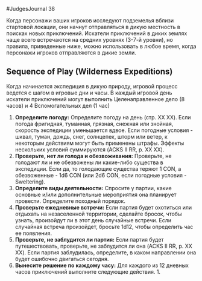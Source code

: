 #JudgesJournal 38

Когда персонажи ваших игроков исследуют подземелья вблизи стартовой локации, они начнут отправляться в дикую местность в поисках новых приключений. Искатели приключений в диких землях чаще всего встречаются на средних уровнях (3-7-й уровни), но правила, приведенные ниже, можно использовать в любое время, когда персонажи игроков отправляются в дикие земли.

## Sequence of Play (Wilderness Expeditions)

Когда начинается экспедиция в дикую природу, игровой процесс ведется с шагом в игровые дни и часы. В каждый игровой день искатели приключений могут выполнить Целенаправленное дело (8 часов)  и 4 Вспомогательных дел (1 час)
1. **Определите погоду:** Определите погоду на день (стр. XX XX). Если погода фригидная, туманная, грязная, снежная или знойная, скорость экспедиции уменьшается вдвое. Если погодные условия - шквал, туман, дождь, снег, солнцепек, шторм или ветер, к некоторым действиям могут быть применены штрафы. Эффекты нескольких условий суммируются (ACKS II RR, p. XX XX).
2. **Проверьте, нет ли голода и обезвоживания:** Проверьте, не голодают ли и не обезвожены ли какие-либо существа в экспедиции. Если да, то голодающие существа теряют 1 CON, а обезвоженные - 1d6 CON (или 2d6 CON, если погодные условия - Sweltering).
3. **Определите виды деятельности:** Спросите у партии, какие основные и/или дополнительные мероприятия она планирует провести. Определите походный порядок.
4. **Проверьте ежедневные встречи:** Если партия будет охотиться или отдыхать на незаселенной территории, сделайте бросок, чтобы узнать, произойдут ли в этот день случайные встречи. Если случайная встреча произойдет, бросьте 1d12, чтобы определить час ее появления.
5. **Проверьте, не заблудится ли партия:** Если партия будет путешествовать, проверьте, не заблудится ли она (ACKS II RR, p. XX XX). Если партия заблудилась, определите, в каком направлении она будет ошибочно двигаться сегодня.
6. **Вынесите решение по каждому часу:** Для каждого из 12 дневных часов приключений выполните следующие действия.
	1. 